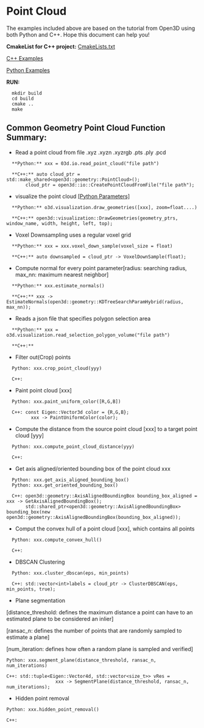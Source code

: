 # Point Cloud
The examples included above are based on the tutorial from Open3D using both Python and C++. Hope this document can help you! 

**CmakeList for C++ project:** [CmakeLists.txt](https://github.com/LYON-WANG/Learning_Open3D/blob/master/1_pointCloud/CMakeLists.txt)

[C++ Examples](https://github.com/LYON-WANG/Learning_Open3D/tree/master/1_pointCloud/src)  

[Python Examples](https://github.com/LYON-WANG/Learning_Open3D/blob/master/1_pointCloud/pointCloud.py)

**RUN:** 
```
  mkdir build
  cd build
  cmake ..
  make
```

## Common Geometry Point Cloud Function Summary:
  - Read a point cloud from file  .xyz  .xyzn  .xyzrgb   .pts   .ply   .pcd 
  ```
    **Python:** xxx = 03d.io.read_point_cloud("file path") 

    **C++:** auto cloud_ptr = std::make_shared<open3d::geometry::PointCloud>();
         cloud_ptr = open3d::io::CreatePointCloudFromFile("file path");
  ```
  - visualize the point cloud
    [[Python Parameters]](http://www.open3d.org/docs/release/python_api/open3d.visualization.draw_geometries.html)
  ```
    **Python:** o3d.visualization.draw_geometries([xxx], zoom=float....)

    **C++:** open3d::visualization::DrawGeometries(geometry_ptrs, window_name, width, height, left, top);
  ```
  - Voxel Downsampling uses a regular voxel grid
  ```
    **Python:** xxx = xxx.voxel_down_sample(voxel_size = float)

    **C++:** auto downsampled = cloud_ptr -> VoxelDownSample(float);
  ```
  - Compute normal for every point parameter[radius: searching radius, max_nn: maximum nearest neighbor]
  ```
    **Python:** xxx.estimate_normals()

    **C++:** xxx -> EstimateNormals(open3d::geometry::KDTreeSearchParamHybrid(radius, max_nn));
  ```
  - Reads a json file that specifies polygon selection area
  ```
    **Python:** xxx = o3d.visualization.read_selection_polygon_volume("file path")

    **C++:** 
  ```
  - Filter out(Crop) points
  ```
    Python: xxx.crop_point_cloud(yyy)

    C++: 
  ```
  - Paint point cloud [xxx]
  ```
    Python: xxx.paint_uniform_color([R,G,B])

    C++: const Eigen::Vector3d color = {R,G,B};
	       xxx -> PaintUniformColor(color);
  ```
  - Compute the distance from the source point cloud [xxx] to a target point cloud [yyy]
  ```
    Python: xxx.compute_point_cloud_distance(yyy)

    C++: 
  ```
  - Get axis aligned/oriented bounding box of the point cloud xxx
  ```
    Python: xxx.get_axis_aligned_bounding_box()
    Python: xxx.get_oriented_bounding_box()

    C++: open3d::geometry::AxisAlignedBoundingBox bounding_box_aligned = xxx -> GetAxisAlignedBoundingBox();
         std::shared_ptr<open3d::geometry::AxisAlignedBoundingBox> bounding_box(new open3d::geometry::AxisAlignedBoundingBox(bounding_box_aligned));
  ```
  - Comput the convex hull of a point cloud [xxx], which contains all points
  ```
    Python: xxx.compute_convex_hull()

    C++: 
  ```
  - DBSCAN Clustering
  ```
    Python: xxx.cluster_dbscan(eps, min_points)

    C++: std::vector<int>labels = cloud_ptr -> ClusterDBSCAN(eps, min_points, true);
  ```
  - Plane segmentation
   
   [distance_threshold: defines the maximum distance a point can have to an estimated plane to be considered an inlier]

   [ransac_n: defines the number of points that are randomly sampled to estimate a plane]
   
   [num_iteration: defines how often a random plane is sampled and verified]
  ```
  Python: xxx.segment_plane(distance_threshold, ransac_n, num_iterations)

  C++: std::tuple<Eigen::Vector4d, std::vector<size_t>> vRes = 
                    xxx -> SegmentPlane(distance_threshold, ransac_n, num_iterations);
  ```
  - Hidden point removal
  ```
  Python: xxx.hidden_point_removal()

  C++:
  ```